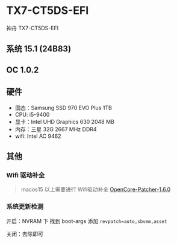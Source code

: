 # TX7-CT5DS-EFI
神舟 TX7-CT5DS-EFI

## 系统 15.1 (24B83)
## OC 1.0.2
## 硬件
- 固态：Samsung SSD 970 EVO Plus 1TB
- CPU: i5-9400
- 显卡：Intel UHD Graphics 630 2048 MB
- 内存：三星 32G 2667 MHz DDR4
- wifi: Intel AC 9462

## 其他

### Wifi 驱动补全
> macos15 以上需要进行 Wifi驱动补全
[OpenCore-Patcher-1.6.0](https://github.com/guoshiqiufeng/TX7-CT5DS-EFI/releases/download/v15.0/OpenCore-Patcher-1.6.0.pkg)

### 系统更新检测

开启：NVRAM 下 找到 boot-args 添加 `revpatch=auto,sbvmm,asset`

关闭：去除即可
